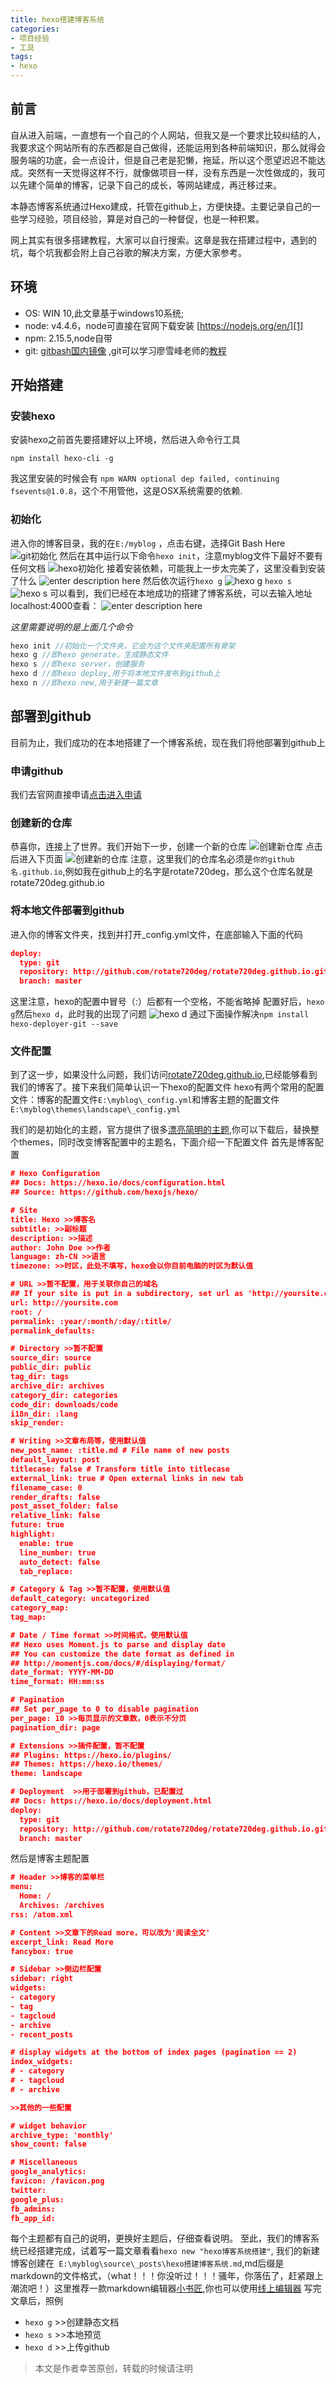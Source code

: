 ```yaml
---
title: hexo搭建博客系统
categories:
- 项目经验
- 工具
tags: 
- hexo
---
```

## 前言

自从进入前端，一直想有一个自己的个人网站，但我又是一个要求比较纠结的人，我要求这个网站所有的东西都是自己做得，还能运用到各种前端知识，那么就得会服务端的功底，会一点设计，但是自己老是犯懒，拖延，所以这个愿望迟迟不能达成。突然有一天觉得这样不行，就像做项目一样，没有东西是一次性做成的，我可以先建个简单的博客，记录下自己的成长，等网站建成，再迁移过来。 

本静态博客系统通过Hexo建成，托管在github上，方便快捷。主要记录自己的一些学习经验，项目经验，算是对自己的一种督促，也是一种积累。 

网上其实有很多搭建教程，大家可以自行搜索。这章是我在搭建过程中，遇到的坑，每个坑我都会附上自己谷歌的解决方案，方便大家参考。 

## 环境

 * OS: WIN 10,此文章基于windows10系统;
 * node: v4.4.6，node可直接在官网下载安装 [https://nodejs.org/en/][1]
 * npm: 2.15.5,node自带
 * git: [gitbash国内镜像][2] ,git可以学习廖雪峰老师的[教程][3]
 
## 开始搭建
### 安装hexo

安装hexo之前首先要搭建好以上环境，然后进入命令行工具
```
npm install hexo-cli -g
```
我这里安装的时候会有 ` npm WARN optional dep failed, continuing fsevents@1.0.8 `，这个不用管他，这是OSX系统需要的依赖.

### 初始化
进入你的博客目录，我的在`E:/myblog` ，点击右键，选择Git Bash Here
![git初始化][4]
然后在其中运行以下命令`hexo init`，注意myblog文件下最好不要有任何文档
![hexo初始化][5]
接着安装依赖，可能我上一步太完美了，这里没看到安装了什么
![enter description here][6]
然后依次运行`hexo g`
![hexo g][7]
`hexo s`
![hexo s][8]
可以看到，我们已经在本地成功的搭建了博客系统，可以去输入地址localhost:4000查看：
![enter description here][9]  

*这里需要说明的是上面几个命令*
```javascript
hexo init //初始化一个文件夹，它会为这个文件夹配置所有骨架
hexo g //即hexo generate，生成静态文件
hexo s //即hexo server，创建服务
hexo d //即hexo deploy,用于将本地文件发布到github上
hexo n //即hexo new,用于新建一篇文章
```

## 部署到github
目前为止，我们成功的在本地搭建了一个博客系统，现在我们将他部署到github上

### 申请github
我们去官网直接申请[点击进入申请][10]

### 创建新的仓库
恭喜你，连接上了世界。我们开始下一步，创建一个新的仓库
![创建新仓库][11]
点击后进入下页面
![创建新的仓库][12] 
注意，这里我们的仓库名必须是`你的github名.github.io`,例如我在github上的名字是rotate720deg，那么这个仓库名就是rotate720deg.github.io
 
### 将本地文件部署到github
进入你的博客文件夹，找到并打开_config.yml文件，在底部输入下面的代码
```JSON
deploy: 
  type: git
  repository: http://github.com/rotate720deg/rotate720deg.github.io.git
  branch: master
```
这里注意，hexo的配置中冒号（:）后都有一个空格，不能省略掉
配置好后，`hexo g`然后`hexo d`，此时我的出现了问题
![hexo d][13]
通过下面操作解决`npm install hexo-deployer-git --save`

### 文件配置
到了这一步，如果没什么问题，我们访问[rotate720deg.github.io][14],已经能够看到我们的博客了。接下来我们简单认识一下hexo的配置文件
hexo有两个常用的配置文件：博客的配置文件`E:\myblog\_config.yml`和博客主题的配置文件`E:\myblog\themes\landscape\_config.yml`

我们的是初始化的主题，官方提供了很多[漂亮简明的主题][15],你可以下载后，替换整个themes，同时改变博客配置中的主题名，下面介绍一下配置文件
首先是博客配置
```JSON
# Hexo Configuration
## Docs: https://hexo.io/docs/configuration.html
## Source: https://github.com/hexojs/hexo/

# Site
title: Hexo >>博客名
subtitle: >>副标题
description: >>描述
author: John Doe >>作者
language: zh-CN >>语言
timezone: >>时区，此处不填写，hexo会以你目前电脑的时区为默认值

# URL >>暂不配置，用于关联你自己的域名
## If your site is put in a subdirectory, set url as 'http://yoursite.com/child' and root as '/child/'
url: http://yoursite.com
root: /
permalink: :year/:month/:day/:title/
permalink_defaults:

# Directory >>暂不配置
source_dir: source
public_dir: public
tag_dir: tags
archive_dir: archives
category_dir: categories
code_dir: downloads/code
i18n_dir: :lang
skip_render:

# Writing >>文章布局等，使用默认值
new_post_name: :title.md # File name of new posts
default_layout: post
titlecase: false # Transform title into titlecase
external_link: true # Open external links in new tab
filename_case: 0
render_drafts: false
post_asset_folder: false
relative_link: false
future: true
highlight:
  enable: true
  line_number: true
  auto_detect: false
  tab_replace:

# Category & Tag >>暂不配置，使用默认值
default_category: uncategorized
category_map:
tag_map:

# Date / Time format >>时间格式，使用默认值
## Hexo uses Moment.js to parse and display date
## You can customize the date format as defined in
## http://momentjs.com/docs/#/displaying/format/
date_format: YYYY-MM-DD
time_format: HH:mm:ss

# Pagination
## Set per_page to 0 to disable pagination
per_page: 10 >>每页显示的文章数，0表示不分页
pagination_dir: page

# Extensions >>插件配置，暂不配置
## Plugins: https://hexo.io/plugins/
## Themes: https://hexo.io/themes/
theme: landscape

# Deployment  >>用于部署到github，已配置过
## Docs: https://hexo.io/docs/deployment.html
deploy: 
  type: git
  repository: http://github.com/rotate720deg/rotate720deg.github.io.git
  branch: master

```
然后是博客主题配置
```JSON
# Header >>博客的菜单栏
menu: 
  Home: /
  Archives: /archives
rss: /atom.xml

# Content >>文章下的Read more，可以改为'阅读全文'
excerpt_link: Read More
fancybox: true

# Sidebar >>侧边栏配置
sidebar: right
widgets:
- category
- tag
- tagcloud
- archive
- recent_posts

# display widgets at the bottom of index pages (pagination == 2)
index_widgets:
# - category
# - tagcloud
# - archive

>>其他的一些配置

# widget behavior
archive_type: 'monthly'
show_count: false

# Miscellaneous
google_analytics:
favicon: /favicon.png
twitter:
google_plus:
fb_admins:
fb_app_id:

```
每个主题都有自己的说明，更换好主题后，仔细查看说明。
至此，我们的博客系统已经搭建完成，试着写一篇文章看看`hexo new "hexo博客系统搭建"`,
我们的新建博客创建在` E:\myblog\source\_posts\hexo搭建博客系统.md`,md后缀是markdown的文件格式，（what！！！你没听过！！！骚年，你落伍了，赶紧跟上潮流吧！）这里推荐一款markdown编辑器[小书匠][16],你也可以使用[线上编辑器][17]
写完文章后，照例

 * `hexo g` >>创建静态文档
 * `hexo s` >>本地预览
 * `hexo d` >>上传github


> 本文是作者幸苦原创，转载的时候请注明

  [1]: https://nodejs.org/en/
  [2]: http://pan.baidu.com/s/1skFLrMt#path=%252Fpub%252Fgit
  [3]: http://www.liaoxuefeng.com/wiki/0013739516305929606dd18361248578c67b8067c8c017b000
  [4]: https://blog-images-1252854786.cos.ap-guangzhou.myqcloud.com/imgs/frontend/gitBash.png "gitBash.png"
  [5]: https://blog-images-1252854786.cos.ap-guangzhou.myqcloud.com/imgs/frontend/hexoinit.png "hexoinit.png"
  [6]: https://blog-images-1252854786.cos.ap-guangzhou.myqcloud.com/imgs/frontend/npminstall.png "npminstall.png"
  [7]: https://blog-images-1252854786.cos.ap-guangzhou.myqcloud.com/imgs/frontend/hexog.png "hexog.png"
  [8]: https://blog-images-1252854786.cos.ap-guangzhou.myqcloud.com/imgs/frontend/hexos.png "hexos.png"
  [9]: https://blog-images-1252854786.cos.ap-guangzhou.myqcloud.com/imgs/frontend/home.png "home.png"
  [10]: https://github.com/
  [11]: https://blog-images-1252854786.cos.ap-guangzhou.myqcloud.com/imgs/frontend/newR1.png "newR1.png"
  [12]: https://blog-images-1252854786.cos.ap-guangzhou.myqcloud.com/imgs/frontend/newR2.png "newR2.png"
  [13]: https://blog-images-1252854786.cos.ap-guangzhou.myqcloud.com/imgs/frontend/hexod.png "hexod.png"
  [14]: jiayechao.github.io
  [15]: http://hexo.io/themes/
  [16]: http://soft.xiaoshujiang.com/
  [17]: http://markdown.xiaoshujiang.com/
